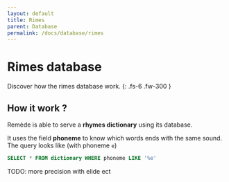 ```yaml
---
layout: default
title: Rimes
parent: Database
permalink: /docs/database/rimes
---
```


# Rimes database
Discover how the rimes database work. 
{: .fs-6 .fw-300 }

## How it work ?

Remède is able to serve a **rhymes dictionary** using its database.

It uses the field **phoneme** to know which words ends with the same sound. The query looks like (with phoneme `e`)
```SQL
SELECT * FROM dictionary WHERE phoneme LIKE '%e'
```

TODO: more precision with elide ect